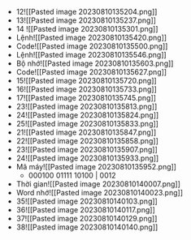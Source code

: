- 12![[Pasted image 20230810135204.png]]
- 13![[Pasted image 20230810135237.png]]
- 14 ![[Pasted image 20230810135301.png]]
- Lệnh![[Pasted image 20230810135420.png]]
- Code![[Pasted image 20230810135500.png]]
- Lệnh![[Pasted image 20230810135546.png]]
- Bộ nhớ![[Pasted image 20230810135603.png]]
- Code![[Pasted image 20230810135627.png]]
- 15![[Pasted image 20230810135720.png]]
- 16![[Pasted image 20230810135733.png]]
- 17![[Pasted image 20230810135745.png]]
- 23![[Pasted image 20230810135813.png]]
- 24![[Pasted image 20230810135824.png]]
- 25![[Pasted image 20230810135833.png]]
- 21![[Pasted image 20230810135847.png]]
- 22![[Pasted image 20230810135858.png]]
- 23![[Pasted image 20230810135907.png]]
- 24![[Pasted image 20230810135933.png]]
- Mã máy![[Pasted image 20230810135952.png]]
	- 000100 01111 10100 | 0012
- Thời gian![[Pasted image 20230810140007.png]]
- Word nhớ![[Pasted image 20230810140023.png]]
- 35![[Pasted image 20230810140103.png]]
- 36![[Pasted image 20230810140117.png]]
- 37![[Pasted image 20230810140129.png]]
- 38![[Pasted image 20230810140140.png]]